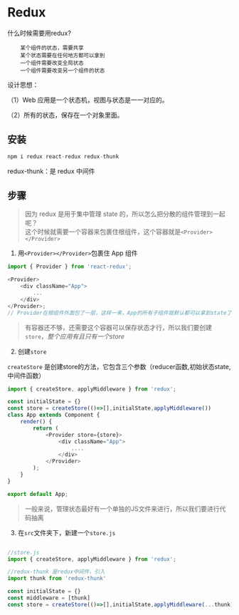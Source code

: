 # Redux

什么时候需要用redux?  

        某个组件的状态，需要共享
        某个状态需要在任何地方都可以拿到
        一个组件需要改变全局状态
        一个组件需要改变另一个组件的状态  

设计思想：  

（1）Web 应用是一个状态机，视图与状态是一一对应的。

（2）所有的状态，保存在一个对象里面。

## 安装

```js
npm i redux react-redux redux-thunk
```

redux-thunk：是 redux 中间件

## 步骤

> 因为 redux 是用于集中管理 state 的，所以怎么把分散的组件管理到一起呢？  
> 这个时候就需要一个容器来包裹住根组件，这个容器就是`<Provider></Provider>`

1. 用`<Provider></Provider>`包裹住 App 组件

```js
import { Provider } from 'react-redux';

<Provider>
    <div className="App">
        ...
    </div>
</Provider>;
// Provider在根组件外面包了一层，这样一来，App的所有子组件就默认都可以拿到state了
```
> 有容器还不够，还需要这个容器可以保存状态才行，所以我们要创建`store`，*整个应用有且只有一个store* 

2. 创建`store`

`createStore` 是创建store的方法，它包含三个参数（reducer函数,初始状态state,中间件函数）

```js
import { createStore, applyMiddleware } from 'redux';

const initialState = {}
const store = createStore(()=>[],initialState,applyMiddleware())
class App extends Component {
    render() {
        return (
            <Provider store={store}>
                <div className="App">
                    ....
                </div>
            </Provider>
        );
    }
}

export default App;

```

> 一般来说，管理状态最好有一个单独的JS文件来进行，所以我们要进行代码抽离

3. 在`src`文件夹下，新建一个`store.js`

```js

//store.js
import { createStore, applyMiddleware } from 'redux';

//redux-thunk 是redux中间件，引入
import thunk from 'redux-thunk'

const initialState = {}
const middleware = [thunk]
const store = createStore(()=>[],initialState,applyMiddleware(...thunk))

```